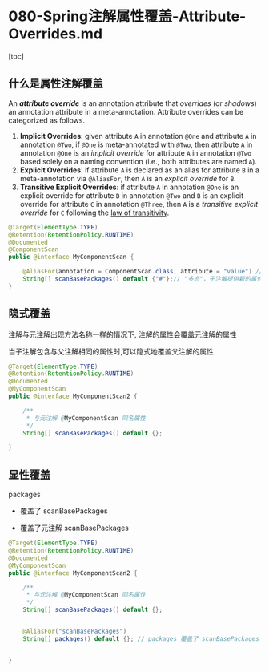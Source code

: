 # 080-Spring注解属性覆盖-Attribute-Overrides.md

[toc]

## 什么是属性注解覆盖

An ***attribute override*** is an annotation attribute that *overrides* (or *shadows*) an annotation attribute in a meta-annotation. Attribute overrides can be categorized as follows.

1. **Implicit Overrides**: given attribute `A` in annotation `@One` and attribute `A` in annotation `@Two`, if `@One` is meta-annotated with `@Two`, then attribute `A` in annotation `@One` is an *implicit override* for attribute `A` in annotation `@Two` based solely on a naming convention (i.e., both attributes are named `A`).
2. **Explicit Overrides**: if attribute `A` is declared as an alias for attribute `B` in a meta-annotation via `@AliasFor`, then `A` is an *explicit override* for `B`.
3. **Transitive Explicit Overrides**: if attribute `A` in annotation `@One` is an explicit override for attribute `B` in annotation `@Two` and `B` is an explicit override for attribute `C` in annotation `@Three`, then `A` is a *transitive explicit override* for `C` following the [law of transitivity](https://en.wikipedia.org/wiki/Transitive_relation).



```java
@Target(ElementType.TYPE)
@Retention(RetentionPolicy.RUNTIME)
@Documented
@ComponentScan
public @interface MyComponentScan {

    @AliasFor(annotation = ComponentScan.class, attribute = "value") // 隐性别名
    String[] scanBasePackages() default {"#"};// "多态"，子注解提供新的属性方法引用"父"（元）注解中的属性方法
}
```



## 隐式覆盖

注解与元注解出现方法名称一样的情况下, 注解的属性会覆盖元注解的属性

当子注解包含与父注解相同的属性时,可以隐式地覆盖父注解的属性

```java
@Target(ElementType.TYPE)
@Retention(RetentionPolicy.RUNTIME)
@Documented
@MyComponentScan
public @interface MyComponentScan2 {

    /**
     * 与元注解 @MyComponentScan 同名属性
     */
    String[] scanBasePackages() default {};

}

```

## 显性覆盖

packages 

- 覆盖了 scanBasePackages 

- 覆盖了元注解 scanBasePackages

```java
@Target(ElementType.TYPE)
@Retention(RetentionPolicy.RUNTIME)
@Documented
@MyComponentScan
public @interface MyComponentScan2 {

    /**
     * 与元注解 @MyComponentScan 同名属性
     */
    String[] scanBasePackages() default {};


    @AliasFor("scanBasePackages")
    String[] packages() default {}; // packages 覆盖了 scanBasePackages 覆盖了元注解 scanBasePackages


}



```

